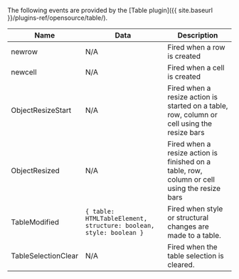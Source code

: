 The following events are provided by the [Table plugin]({{ site.baseurl }}/plugins-ref/opensource/table/).

| Name | Data | Description |
|------| ---- | ----------- |
| newrow | N/A | Fired when a row is created |
| newcell | N/A | Fired when a cell is created |
| ObjectResizeStart | N/A | Fired when a resize action is started on a table, row, column or cell using the resize bars |
| ObjectResized | N/A | Fired when a resize action is finished on a table, row, column or cell using the resize bars |
| TableModified | `{ table: HTMLTableElement, structure: boolean, style: boolean }` | Fired when style or structural changes are made to a table. <br/> |
| TableSelectionClear | N/A  | Fired when the table selection is cleared. <br/> |
